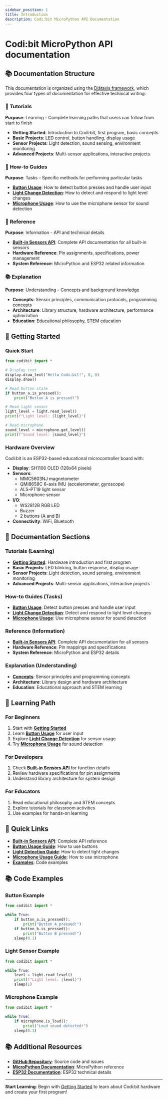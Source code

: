 ```yaml
---
sidebar_position: 1
title: Introduction
description: Codi:bit MicroPython API Documentation
---
```


# Codi:bit MicroPython API documentation

## 📚 Documentation Structure

This documentation is organized using the [Diátaxis framework](https://diataxis.fr/), which provides four types of documentation for effective technical writing:

### 🎯 **Tutorials**
**Purpose**: Learning - Complete learning paths that users can follow from start to finish

- **Getting Started**: Introduction to Codi:bit, first program, basic concepts
- **Basic Projects**: LED control, button handling, display usage
- **Sensor Projects**: Light detection, sound sensing, environment monitoring
- **Advanced Projects**: Multi-sensor applications, interactive projects

### 🔧 **How-to Guides**
**Purpose**: Tasks - Specific methods for performing particular tasks

- **[Button Usage](how-to/button-usage)**: How to detect button presses and handle user input
- **[Light Change Detection](how-to/light-change-detection)**: How to detect and respond to light level changes
- **[Microphone Usage](how-to/microphone-usage)**: How to use the microphone sensor for sound detection

### 📖 **Reference**
**Purpose**: Information - API and technical details

- **[Built-in Sensors API](reference/builtin)**: Complete API documentation for all built-in sensors
- **Hardware Reference**: Pin assignments, specifications, power management
- **System Reference**: MicroPython and ESP32 related information

### 📚 **Explanation**
**Purpose**: Understanding - Concepts and background knowledge

- **Concepts**: Sensor principles, communication protocols, programming concepts
- **Architecture**: Library structure, hardware architecture, performance optimization
- **Education**: Educational philosophy, STEM education

## 🚀 Getting Started

### Quick Start

```python
from codibit import *

# Display text
display.draw_text("Hello Codi:bit!", 0, 0)
display.show()

# Read button state
if button_a.is_pressed():
    print("Button A is pressed!")

# Read light sensor
light_level = light.read_level()
print(f"Light level: {light_level}")

# Read microphone
sound_level = microphone.get_level()
print(f"Sound level: {sound_level}")
```

### Hardware Overview

Codi:bit is an ESP32-based educational microcontroller board with:

- **Display**: SH1106 OLED (128x64 pixels)
- **Sensors**:
  - MMC5603NJ magnetometer
  - QMI8658C 6-axis IMU (accelerometer, gyroscope)
  - ALS-PT19 light sensor
  - Microphone sensor
- **I/O**:
  - WS2812B RGB LED
  - Buzzer
  - 2 buttons (A and B)
- **Connectivity**: WiFi, Bluetooth

## 📁 Documentation Sections

### Tutorials (Learning)
- **[Getting Started](tutorials/intro)**: Hardware introduction and first program
- **Basic Projects**: LED blinking, button response, display usage
- **Sensor Projects**: Light detection, sound sensing, environment monitoring
- **Advanced Projects**: Multi-sensor applications, interactive projects

### How-to Guides (Tasks)
- **[Button Usage](how-to/button-usage)**: Detect button presses and handle user input
- **[Light Change Detection](how-to/light-change-detection)**: Detect and respond to light level changes
- **[Microphone Usage](how-to/microphone-usage)**: Use microphone sensor for sound detection

### Reference (Information)
- **[Built-in Sensors API](reference/builtin)**: Complete API documentation for all sensors
- **Hardware Reference**: Pin mappings and specifications
- **System Reference**: MicroPython and ESP32 details

### Explanation (Understanding)
- **[Concepts](explanation/intro)**: Sensor principles and programming concepts
- **Architecture**: Library design and hardware architecture
- **Education**: Educational approach and STEM learning

## 🎯 Learning Path

### For Beginners
1. Start with **[Getting Started](tutorials/intro)**
2. Learn **[Button Usage](how-to/button-usage)** for user input
3. Explore **[Light Change Detection](how-to/light-change-detection)** for sensor usage
4. Try **[Microphone Usage](how-to/microphone-usage)** for sound detection

### For Developers
1. Check **[Built-in Sensors API](reference/builtin)** for function details
2. Review hardware specifications for pin assignments
3. Understand library architecture for system design

### For Educators
1. Read educational philosophy and STEM concepts
2. Explore tutorials for classroom activities
3. Use examples for hands-on learning

## 🔗 Quick Links

- **[Built-in Sensors API](reference/builtin)**: Complete API reference
- **[Button Usage Guide](how-to/button-usage)**: How to use buttons
- **[Light Detection Guide](how-to/light-change-detection)**: How to detect light changes
- **[Microphone Usage Guide](how-to/microphone-usage)**: How to use microphone
- **[Examples](https://github.com/codiplaykz/codibit-micropython/tree/main/examples)**: Code examples

## 📚 Code Examples

### Button Example
```python
from codibit import *

while True:
    if button_a.is_pressed():
        print("Button A pressed!")
    if button_b.is_pressed():
        print("Button B pressed!")
    sleep(0.1)
```

### Light Sensor Example
```python
from codibit import *

while True:
    level = light.read_level()
    print(f"Light level: {level}")
    sleep(1)
```

### Microphone Example
```python
from codibit import *

while True:
    if microphone.is_loud():
        print("Loud sound detected!")
    sleep(0.1)
```

## 📚 Additional Resources

- **[GitHub Repository](https://github.com/codiplaykz/codibit-micropython)**: Source code and issues
- **[MicroPython Documentation](https://docs.micropython.org/)**: MicroPython reference
- **[ESP32 Documentation](https://docs.espressif.com/projects/esp-idf/)**: ESP32 technical details

---

**Start Learning**: Begin with [Getting Started](tutorials/intro) to learn about Codi:bit hardware and create your first program!